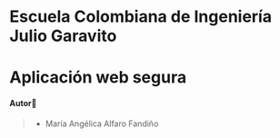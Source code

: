 # Escuela Colombiana de Ingeniería Julio Garavito

# Aplicación web segura

#### Autor🙎
> - María Angélica Alfaro Fandiño